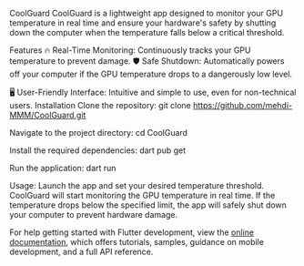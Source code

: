 CoolGuard
CoolGuard is a lightweight app designed to monitor your GPU temperature in real time and ensure your hardware's safety by shutting down the computer when the temperature falls below a critical threshold.

Features
🔥 Real-Time Monitoring: Continuously tracks your GPU temperature to prevent damage.
🛡️ Safe Shutdown: Automatically powers off your computer if the GPU temperature drops to a dangerously low level.

🖥️ User-Friendly Interface: Intuitive and simple to use, even for non-technical users.
Installation
Clone the repository:
git clone https://github.com/mehdi-MMM/CoolGuard.git

Navigate to the project directory:
cd CoolGuard

Install the required dependencies:
dart pub get

Run the application:
dart run

Usage:
Launch the app and set your desired temperature threshold.
CoolGuard will start monitoring the GPU temperature in real time.
If the temperature drops below the specified limit, the app will safely shut down your computer to prevent hardware damage.

For help getting started with Flutter development, view the
[online documentation](https://docs.flutter.dev/), which offers tutorials,
samples, guidance on mobile development, and a full API reference.
